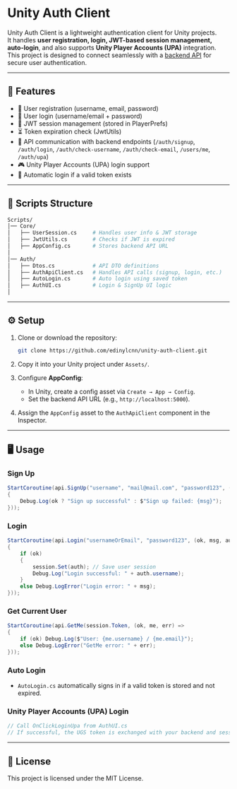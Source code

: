 # Unity Auth Client

Unity Auth Client is a lightweight authentication client for Unity projects.  
It handles **user registration, login, JWT-based session management, auto-login**, and also supports **Unity Player Accounts (UPA)** integration.  
This project is designed to connect seamlessly with a [backend API](https://github.com/edinylcnn/dotnet-auth-api) for secure user authentication.

---

## 🚀 Features

- 🔑 User registration (username, email, password)  
- 🔐 User login (username/email + password)  
- 🔄 JWT session management (stored in PlayerPrefs)  
- ⏳ Token expiration check (JwtUtils)  
- 📡 API communication with backend endpoints (`/auth/signup`, `/auth/login`, `/auth/check-username`, `/auth/check-email`, `/users/me`, `/auth/upa`)  
- 🎮 Unity Player Accounts (UPA) login support  
- 🔄 Automatic login if a valid token exists  

---

## 📁 Scripts Structure

```bash
Scripts/
│── Core/
│   ├── UserSession.cs     # Handles user info & JWT storage
│   ├── JwtUtils.cs        # Checks if JWT is expired
│   ├── AppConfig.cs       # Stores backend API URL
│
│── Auth/
│   ├── Dtos.cs            # API DTO definitions
│   ├── AuthApiClient.cs   # Handles API calls (signup, login, etc.)
│   ├── AutoLogin.cs       # Auto login using saved token
│   ├── AuthUI.cs          # Login & SignUp UI logic
│
```

---

## ⚙️ Setup

1. Clone or download the repository:
   ```bash
   git clone https://github.com/edinylcnn/unity-auth-client.git
   ```

2. Copy it into your Unity project under `Assets/`.  

3. Configure **AppConfig**:  
   - In Unity, create a config asset via `Create → App → Config`.  
   - Set the backend API URL (e.g., `http://localhost:5000`).  

4. Assign the `AppConfig` asset to the `AuthApiClient` component in the Inspector.  

---

## 🖥️ Usage

### Sign Up
```csharp
StartCoroutine(api.SignUp("username", "mail@mail.com", "password123", (ok, msg) =>
{
    Debug.Log(ok ? "Sign up successful" : $"Sign up failed: {msg}");
}));
```

### Login
```csharp
StartCoroutine(api.Login("usernameOrEmail", "password123", (ok, msg, auth) =>
{
    if (ok)
    {
        session.Set(auth); // Save user session
        Debug.Log("Login successful: " + auth.username);
    }
    else Debug.LogError("Login error: " + msg);
}));
```

### Get Current User
```csharp
StartCoroutine(api.GetMe(session.Token, (ok, me, err) =>
{
    if (ok) Debug.Log($"User: {me.username} / {me.email}");
    else Debug.LogError("GetMe error: " + err);
}));
```

### Auto Login
- `AutoLogin.cs` automatically signs in if a valid token is stored and not expired.  

### Unity Player Accounts (UPA) Login
```csharp
// Call OnClickLoginUpa from AuthUI.cs
// If successful, the UGS token is exchanged with your backend and session is stored.
```

---

## 📜 License

This project is licensed under the MIT License.  
